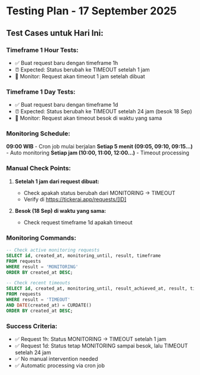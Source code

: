 # Testing Plan - 17 September 2025

## Test Cases untuk Hari Ini:

### **Timeframe 1 Hour Tests:**
- ✅ Buat request baru dengan timeframe 1h
- ⏰ Expected: Status berubah ke TIMEOUT setelah 1 jam
- 📍 Monitor: Request akan timeout 1 jam setelah dibuat

### **Timeframe 1 Day Tests:**
- ✅ Buat request baru dengan timeframe 1d
- ⏰ Expected: Status berubah ke TIMEOUT setelah 24 jam (besok 18 Sep)
- 📍 Monitor: Request akan timeout besok di waktu yang sama

### **Monitoring Schedule:**

**09:00 WIB** - Cron job mulai berjalan
**Setiap 5 menit (09:05, 09:10, 09:15...)** - Auto monitoring
**Setiap jam (10:00, 11:00, 12:00...)** - Timeout processing

### **Manual Check Points:**

1. **Setelah 1 jam dari request dibuat:**
   - Check apakah status berubah dari MONITORING → TIMEOUT
   - Verify di https://tickerai.app/requests/[ID]

2. **Besok (18 Sep) di waktu yang sama:**
   - Check request timeframe 1d apakah timeout

### **Monitoring Commands:**
```sql
-- Check active monitoring requests
SELECT id, created_at, monitoring_until, result, timeframe
FROM requests
WHERE result = 'MONITORING'
ORDER BY created_at DESC;

-- Check recent timeouts
SELECT id, created_at, monitoring_until, result_achieved_at, result, timeframe
FROM requests
WHERE result = 'TIMEOUT'
AND DATE(created_at) = CURDATE()
ORDER BY created_at DESC;
```

### **Success Criteria:**
- ✅ Request 1h: Status MONITORING → TIMEOUT setelah 1 jam
- ✅ Request 1d: Status tetap MONITORING sampai besok, lalu TIMEOUT setelah 24 jam
- ✅ No manual intervention needed
- ✅ Automatic processing via cron job